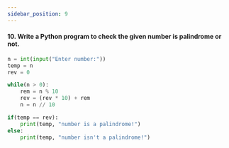 ```yaml
---
sidebar_position: 9
---
```


#### 10. Write a Python program to check the given number is palindrome or not.

```python
n = int(input("Enter number:"))
temp = n
rev = 0

while(n > 0):
    rem = n % 10
    rev = (rev * 10) + rem
    n = n // 10

if(temp == rev):
    print(temp, "number is a palindrome!")
else:
    print(temp, "number isn't a palindrome!")
```
